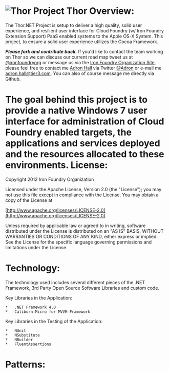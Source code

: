 ![Thor](http://adronhall.smugmug.com/Software/Software-Development/Pyrocumulus/i-NqSGc4m/0/S/Marvel-vs-Capcom-3-MVC3-S.jpg "Thor")
Project Thor Overview:
===
The Thor.NET Project is setup to deliver a high quality, solid user experience, and resilient user interface for Cloud Foundry (w/ Iron Foundry Extension Support) PaaS enabled systems to the Apple OS-X System. This project, to ensure a solid user experience utilizes the Cocoa Framework.

_**Please fork and contribute back.**_ 
If you'd like to contact the team working on Thor so we can discuss our current road map tweet us at [@ironfoundryorg](https://twitter.com/#!/ironfoundryorg) or message us via the [Iron Foundry Organization Site](http://help.ironfoundry.org/tickets/new), please feel free to contact me [Adron Hall](https://github.com/Adron/) via Twitter [@Adron](https://twitter.com/#!/adron) or e-mail me <adron.hall@tier3.com>. You can also of course message me directly via Github.

The goal behind this project is to provide a native Windows 7 user interface for administration of Cloud Foundry enabled targets, the applications and services deployed and the resources allocated to these environments.
License:
===
Copyright 2012 Iron Foundry Organization

Licensed under the Apache License, Version 2.0 (the "License"); you may not use this file except in compliance with the License. You may obtain a copy of the License at

[http://www.apache.org/licenses/LICENSE-2.0](http://www.apache.org/licenses/LICENSE-2.0)

   Unless required by applicable law or agreed to in writing, software distributed under the License is distributed on an "AS IS" BASIS, WITHOUT WARRANTIES OR CONDITIONS OF ANY KIND, either express or implied. See the License for the specific language governing permissions and limitations under the License.

Technology:
===
The technology used includes several different pieces of the .NET Framework, 3rd Party Open Source Software Libraries and custom code.

Key Libraries in the Application:

	*	.NET Framework 4.0
	*	Caliburn.Micro for MVVM Framework

Key Libraries in the Testing of the Application:

	*	NUnit
	*	NSubstitute
	*	NBuilder
	*	FluentAssertions

Patterns:
===